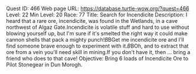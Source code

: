 Quest ID: 466
Web page URL: https://database.turtle-wow.org/?quest=466
Level: 22
Min Level: 20
Race: 77
Title: Search for Incendicite
Description: I heard that a rare ore, incendicite, was found in the Wetlands, in a cave northwest of Algaz Gate.Incendicite is volatile stuff and hard to use without blowing yourself up, but I'm sure if it's smelted the right way it could make cannon shells that pack a mighty punch!$B$BGet me incendicite ore and I'll find someone brave enough to experiment with it.$B$BOh, and to extract that ore from a vein you'll need skill in mining.If you don't have it, then ... bring a friend who does to that cave!
Objective: Bring 6 loads of Incendicite Ore to Pilot Stonegear in Dun Morogh.
